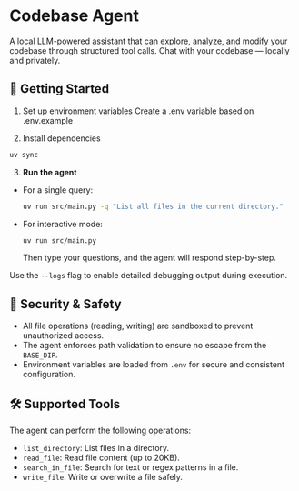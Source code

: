 # Codebase Agent

A local LLM-powered assistant that can explore, analyze, and modify your codebase through structured tool calls.
Chat with your codebase — locally and privately.

## 🚀 Getting Started

1. Set up environment variables
Create a .env variable based on .env.example

2. Install dependencies
```bash
uv sync
```

3. **Run the agent**
- For a single query:
     ```bash
     uv run src/main.py -q "List all files in the current directory."
     ```
- For interactive mode:
     ```bash
     uv run src/main.py
     ```
     Then type your questions, and the agent will respond step-by-step.

Use the `--logs` flag to enable detailed debugging output during execution.

## 🔐 Security & Safety

- All file operations (reading, writing) are sandboxed to prevent unauthorized access.
- The agent enforces path validation to ensure no escape from the `BASE_DIR`.
- Environment variables are loaded from `.env` for secure and consistent configuration.

## 🛠️ Supported Tools

The agent can perform the following operations:
- `list_directory`: List files in a directory.
- `read_file`: Read file content (up to 20KB).
- `search_in_file`: Search for text or regex patterns in a file.
- `write_file`: Write or overwrite a file safely.
